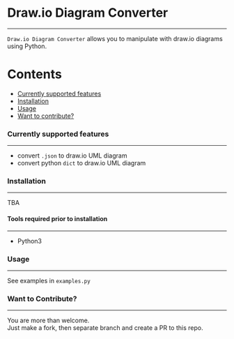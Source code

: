# Draw.io Diagram Converter
---

`Draw.io Diagram Converter` allows you to manipulate with draw.io diagrams using Python.


Contents
========

 * [Currently supported features](#currently-supported-features)
 * [Installation](#installation)
 * [Usage](#usage)
 * [Want to contribute?](#want-to-contribute)


### Currently supported features
---

+ convert `.json` to draw.io UML diagram<br />
+ convert python `dict` to draw.io UML diagram<br />


### Installation
---

TBA

#### Tools required prior to installation
---

+ Python3



### Usage
---

See examples in `examples.py`


### Want to Contribute?
---

You are more than welcome. <br />
Just make a fork, then separate branch and create a PR to this repo.
